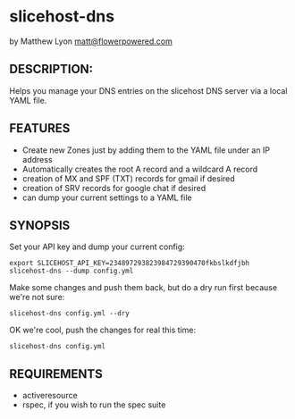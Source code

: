 # slicehost-dns

by Matthew Lyon <matt@flowerpowered.com>

## DESCRIPTION:

Helps you manage your DNS entries on the slicehost DNS server via a local YAML file.

## FEATURES

- Create new Zones just by adding them to the YAML file under an IP address
- Automatically creates the root A record and a wildcard A record
- creation of MX and SPF (TXT) records for gmail if desired
- creation of SRV records for google chat if desired
- can dump your current settings to a YAML file
  
## SYNOPSIS

Set your API key and dump your current config:

    export SLICEHOST_API_KEY=234897293823984729390470fkbslkdfjbh
    slicehost-dns --dump config.yml

Make some changes and push them back, but do a dry run first because we're not sure:

    slicehost-dns config.yml --dry

OK we're cool, push the changes for real this time:

    slicehost-dns config.yml

## REQUIREMENTS

* activeresource
* rspec, if you wish to run the spec suite